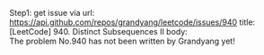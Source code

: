 Step1: get issue via url: https://api.github.com/repos/grandyang/leetcode/issues/940 
 title:[LeetCode] 940. Distinct Subsequences II 
 body:  
 The problem No.940 has not been written by Grandyang yet!